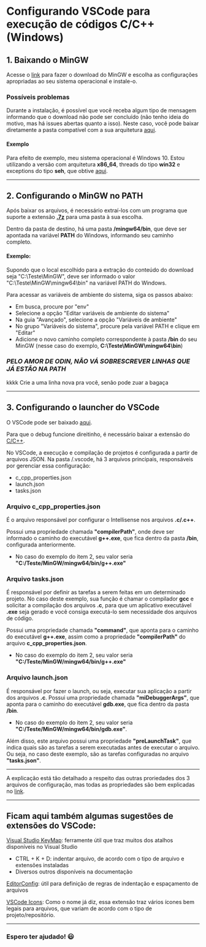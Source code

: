# Configurando VSCode para execução de códigos C/C++ (Windows)

## 1. Baixando o MinGW

Acesse o [link](https://sourceforge.net/projects/mingw-w64/files/Toolchains%20targetting%20Win32/Personal%20Builds/mingw-builds/installer/mingw-w64-install.exe/download) para fazer o download do MinGW e escolha as configurações apropriadas ao seu sistema operacional e instale-o.

### Possíveis problemas
Durante a instalação, é possível que você receba algum tipo de mensagem informando que o download não pode ser concluído (não tenho ideia do motivo, mas há issues abertas quanto a isso).
Neste caso, você pode baixar diretamente a pasta compatível com a sua arquitetura [aqui](https://sourceforge.net/projects/mingw-w64/files/mingw-w64/).

#### Exemplo
Para efeito de exemplo, meu sistema operacional é Windows 10.
Estou utilizando a versão com arquitetura **x86_64**, threads do tipo **win32** e exceptions do tipo **seh**, que obtive [aqui](https://sourceforge.net/projects/mingw-w64/files/Toolchains%20targetting%20Win64/Personal%20Builds/mingw-builds/8.1.0/threads-win32/seh/x86_64-8.1.0-release-win32-seh-rt_v6-rev0.7z).

******

## 2. Configurando o MinGW no PATH

Após baixar os arquivos, é necessário extraí-los com um programa que suporte a extensão [**.7z**](https://www.7-zip.org/) para uma pasta à sua escolha.

Dentro da pasta de destino, há uma pasta **/mingw64/bin**, que deve ser apontada na variável **PATH** do Windows, informando seu caminho completo.

#### Exemplo:
Supondo que o local escolhido para a extração do conteúdo do download seja "C:\Teste\MinGW", deve ser informado o valor "C:\Teste\MinGW\mingw64\bin" na variável PATH do Windows.

Para acessar as variáveis de ambiente do sistema, siga os passos abaixo:

- Em busca, procure por "env"
- Selecione a opção "Editar variáveis de ambiente do sistema"
- Na guia "Avançado", selecione a opção "Variáveis de ambiente"
- No grupo "Variáveis do sistema", procure pela variável PATH e clique em "Editar"
- Adicione o novo caminho completo correspondente à pasta **/bin** do seu MinGW (nesse caso do exemplo, **C:\Teste\MinGW\mingw64\bin**)

### ***PELO AMOR DE ODIN, NÃO VÁ SOBRESCREVER LINHAS QUE JÁ ESTÃO NA PATH***
kkkk Crie a uma linha nova pra você, senão pode zuar a bagaça

******

## 3. Configurando o launcher do VSCode

O VSCode pode ser baixado [aqui](https://code.visualstudio.com/).

Para que o debug funcione direitinho, é necessário baixar a extensão do [C/C++](https://code.visualstudio.com/docs/languages/cpp).

No VSCode, a execução e compilação de projetos é configurada a partir de arquivos JSON.
Na pasta /.vscode, há 3 arquivos principais, responsáveis por gerenciar essa configuração:

- c_cpp_properties.json
- launch.json
- tasks.json

### Arquivo **c_cpp_properties.json**

É o arquivo responsável por configurar o Intellisense nos arquivos **.c/.c++**.

Possui uma propriedade chamada **"compilerPath"**, onde deve ser informado o caminho do executável **g++.exe**, que fica dentro da pasta **/bin**, configurada anteriormente.
- No caso do exemplo do item 2, seu valor seria **"C:/Teste/MinGW/mingw64/bin/g++.exe"**

### Arquivo **tasks.json**

É responsável por definir as tarefas a serem feitas em um determinado projeto. No caso deste exemplo, sua função é chamar o compilador **gcc** e solicitar a compilação dos arquivos **.c**, para que um aplicativo executável **.exe** seja gerado e você consiga executá-lo sem necessidade dos arquivos de código.


Possui uma propriedade chamada **"command"**, que aponta para o caminho do executável **g++.exe**, assim como a propriedade **"compilerPath"** do arquivo **c_cpp_properties.json**.
- No caso do exemplo do item 2, seu valor seria **"C:/Teste/MinGW/mingw64/bin/g++.exe"**

### Arquivo **launch.json**

É responsável por fazer o launch, ou seja, executar sua aplicação a partir dos arquivos **.c**.
Possui uma propriedade chamada **"miDebuggerArgs"**, que aponta para o caminho do executável **gdb.exe**, que fica dentro da pasta **/bin**.
- No caso do exemplo do item 2, seu valor seria **"C:/Teste/MinGW/mingw64/bin/gdb.exe"**.


Além disso, este arquivo possui uma propriedade **"preLaunchTask"**, que indica quais são as tarefas a serem executadas antes de executar o arquivo. Ou seja, no caso deste exemplo, são as tarefas configuradas no arquivo **"tasks.json"**.


******

A explicação está tão detalhado a respeito das outras proriedades dos 3 arquivos de configuração, mas todas as propriedades são bem explicadas no [link](https://code.visualstudio.com/docs/cpp/config-mingw).


******

## Ficam aqui também algumas sugestões de extensões do VSCode:

[Visual Studio KeyMap](https://marketplace.visualstudio.com/items?itemName=ms-vscode.vs-keybindings): ferramente útil que traz muitos dos atalhos disponíveis no Visual Studio
- CTRL + K + D: indentar arquivo, de acordo com o tipo de arquivo e extensões instaladas
- Diversos outros disponíveis na documentação

[EditorConfig](https://marketplace.visualstudio.com/items?itemName=EditorConfig.EditorConfig): útil para definição de regras de indentação e espaçamento de arquivos

[VSCode Icons](https://marketplace.visualstudio.com/items?itemName=vscode-icons-team.vscode-icons): Como o nome já diz, essa extensão traz vários ícones bem legais para arquivos, que variam de acordo com o tipo de projeto/repositório.

******


### Espero ter ajudado! :smiley:
